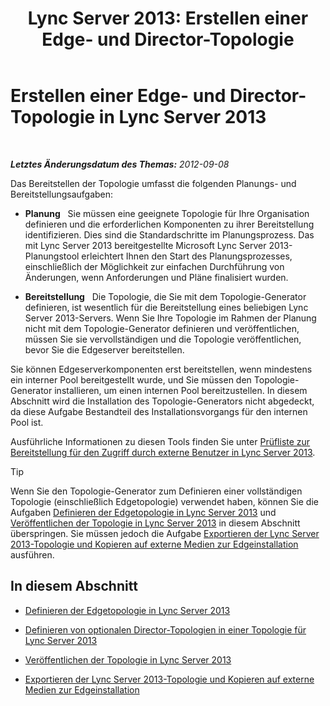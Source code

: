 ﻿---
title: 'Lync Server 2013: Erstellen einer Edge- und Director-Topologie'
TOCTitle: Erstellen einer Edge- und Director-Topologie
ms:assetid: 11e5759e-d69f-4c39-8994-f467c279c558
ms:mtpsurl: https://technet.microsoft.com/de-de/library/Gg398202(v=OCS.15)
ms:contentKeyID: 49293228
ms.date: 05/19/2016
mtps_version: v=OCS.15
ms.translationtype: HT
---

# Erstellen einer Edge- und Director-Topologie in Lync Server 2013

 

_**Letztes Änderungsdatum des Themas:** 2012-09-08_

Das Bereitstellen der Topologie umfasst die folgenden Planungs- und Bereitstellungsaufgaben:

  - **Planung**   Sie müssen eine geeignete Topologie für Ihre Organisation definieren und die erforderlichen Komponenten zu ihrer Bereitstellung identifizieren. Dies sind die Standardschritte im Planungsprozess. Das mit Lync Server 2013 bereitgestellte Microsoft Lync Server 2013- Planungstool erleichtert Ihnen den Start des Planungsprozesses, einschließlich der Möglichkeit zur einfachen Durchführung von Änderungen, wenn Anforderungen und Pläne finalisiert wurden.

  - **Bereitstellung**   Die Topologie, die Sie mit dem Topologie-Generator definieren, ist wesentlich für die Bereitstellung eines beliebigen Lync Server 2013-Servers. Wenn Sie Ihre Topologie im Rahmen der Planung nicht mit dem Topologie-Generator definieren und veröffentlichen, müssen Sie sie vervollständigen und die Topologie veröffentlichen, bevor Sie die Edgeserver bereitstellen.

Sie können Edgeserverkomponenten erst bereitstellen, wenn mindestens ein interner Pool bereitgestellt wurde, und Sie müssen den Topologie-Generator installieren, um einen internen Pool bereitzustellen. In diesem Abschnitt wird die Installation des Topologie-Generators nicht abgedeckt, da diese Aufgabe Bestandteil des Installationsvorgangs für den internen Pool ist.

Ausführliche Informationen zu diesen Tools finden Sie unter [Prüfliste zur Bereitstellung für den Zugriff durch externe Benutzer in Lync Server 2013](lync-server-2013-deployment-checklist-for-external-user-access.md).


> [!TIP]
> Wenn Sie den Topologie-Generator zum Definieren einer vollständigen Topologie (einschließlich Edgetopologie) verwendet haben, können Sie die Aufgaben <A href="lync-server-2013-define-your-edge-topology.md">Definieren der Edgetopologie in Lync Server 2013</A> und <A href="lync-server-2013-publish-your-topology.md">Veröffentlichen der Topologie in Lync Server 2013</A> in diesem Abschnitt überspringen. Sie müssen jedoch die Aufgabe <A href="lync-server-2013-export-your-topology-and-copy-it-to-external-media-for-edge-installation.md">Exportieren der Lync Server 2013-Topologie und Kopieren auf externe Medien zur Edgeinstallation</A> ausführen.



## In diesem Abschnitt

  - [Definieren der Edgetopologie in Lync Server 2013](lync-server-2013-define-your-edge-topology.md)

  - [Definieren von optionalen Director-Topologien in einer Topologie für Lync Server 2013](lync-server-2013-define-optional-director-topologies-in-your-topology.md)

  - [Veröffentlichen der Topologie in Lync Server 2013](lync-server-2013-publish-your-topology.md)

  - [Exportieren der Lync Server 2013-Topologie und Kopieren auf externe Medien zur Edgeinstallation](lync-server-2013-export-your-topology-and-copy-it-to-external-media-for-edge-installation.md)

